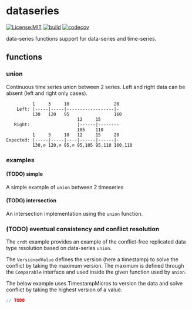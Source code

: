 # dataseries

[![License:MIT](https://img.shields.io/badge/License-MIT-yellow.svg)](https://opensource.org/licenses/MIT)
[![build](https://github.com/cboudereau/dataseries/workflows/build-rs/badge.svg?branch=main&event=push)](https://github.com/cboudereau/dataseries/actions/workflows/build-java.yml?query=event%3Apush+branch%3Amain)
[![codecov](https://codecov.io/gh/cboudereau/dataseries/branch/main/graph/badge.svg?token=UFSTKQG9FY&flag=java)](https://codecov.io/gh/cboudereau/dataseries)


data-series functions support for data-series and time-series.

## functions

### union

Continuous time series union between 2 series. Left and right data can be absent (left and right only cases).

```
          1     3     10                 20
    Left: |-----|-----|------------------|-
          130   120   95                 160
                           12     15
   Right:                  |------|--------
                           105    110
          1     3     10   12     15     20
Expected: |-----|-----|----|------|------|-
          130,∅ 120,∅ 95,∅ 95,105 95,110 160,110

```

### examples

#### (TODO) simple
A simple example of ```union``` between 2 timeseries

#### (TODO) intersection
An intersection implementation using the ```union``` function.

### (TODO) eventual consistency and conflict resolution
The ```crdt``` example provides an example of the conflict-free replicated data type resolution based on data-series ```union```.

The ```VersionedValue``` defines the version (here a timestamp) to solve the conflict by taking the maximum version. The maximum is defined through the ```Comparable``` interface and used inside the given function used by ```union```.

The below example uses TimestampMicros to version the data and solve conflict by taking the highest version of a value.
```java
// TODO
```